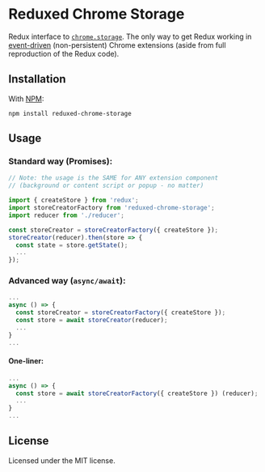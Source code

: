 # Reduxed Chrome Storage

Redux interface to [`chrome.storage`](https://developer.chrome.com/extensions/storage). The only way to get Redux working in [event-driven](https://developer.chrome.com/extensions/background_migration) (non-persistent) Chrome extensions (aside from full reproduction of the Redux code).

## Installation

With [NPM](https://www.npmjs.com/):

```
npm install reduxed-chrome-storage
```

## Usage

### Standard way (Promises):

```js
// Note: the usage is the SAME for ANY extension component
// (background or content script or popup - no matter)

import { createStore } from 'redux';
import storeCreatorFactory from 'reduxed-chrome-storage';
import reducer from './reducer';

const storeCreator = storeCreatorFactory({ createStore });
storeCreator(reducer).then(store => {
  const state = store.getState();
  ...
});
```

### Advanced way (`async/await`):

```js
...
async () => {
  const storeCreator = storeCreatorFactory({ createStore });
  const store = await storeCreator(reducer);
  ...
}
...
```

#### One-liner:

```js
...
async () => {
  const store = await storeCreatorFactory({ createStore }) (reducer);
  ...
}
...
```

## License

Licensed under the MIT license.
